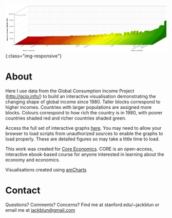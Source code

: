 ![1980clip](https://github.com/jackblun/Globalinc/blob/master/docs/img/1980_clip.PNG){:class="img-responsive"}

# About

Here I use data from the Global Consumption Income Project (http://gcip.info/) to build an interactive visualisation demonstrating the changing shape of global income since 1980. Taller blocks correspond to higher incomes. Countries with larger populations are assigned more blocks. Colours correspond to how rich the country is in 1980, with poorer countries shaded red and richer countries shaded green.

Access the full set of interactive graphs [here](html/fig_050816_1980.html). You may need to allow your browser to load scripts from unauthorized sources to enable the graphs to load properly. These are detailed figures so may take a little time to load.

This work was created for [Core Economics](http://www.core-econ.org/). CORE is an open-access, interactive ebook-based course for anyone interested in learning about the economy and economics.

Visualisations created using [amCharts](https://www.amcharts.com/) 

# Contact

Questions? Comments? Concerns? Find me at stanford.edu/~jackblun or email me at jackblun@gmail.com
